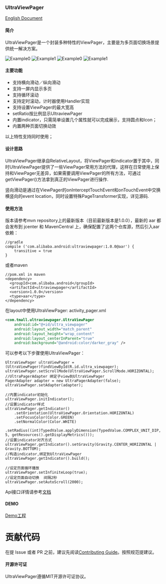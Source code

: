 ### UltraViewPager
[English Document](README.md)

#### 简介
UltraViewPager是一个封装多种特性的ViewPager，主要是为多页面切换场景提供统一解决方案。

![Example0](pics/example0.gif)
![Example1](pics/example1.gif)
![Example0](pics/example2.gif)
![Example1](pics/example3.gif)

#### 主要功能

* 支持横向滑动／纵向滑动
* 支持一屏内显示多页
* 支持循环滚动
* 支持定时滚动，计时器使用Handler实现
* 支持设置ViewPager的最大宽高
* setRatio按比例显示UltraviewPager
* 内置indicator，只需简单设置几个属性就可以完成展示，支持圆点和Icon；
* 内置两种页面切换动效

以上特性支持同时使用；

#### 设计思路
UltraViewPager继承自RelativeLayout，将ViewPager和indicator置于其中，同时UltraViewPager提供了一些ViewPager常用方法的代理，这样在日常使用上保持和ViewPager无差异，如果需要调用ViewPager的所有方法，可通过getViewPager()方法拿到真正的ViewPager进行操作.

竖向滑动是通过在ViewPager的onInterceptTouchEvent和onTouchEvent中交换横竖向的event location，同时设置特殊PageTransformer实现，详见源码.

#### 使用方法
版本请参考mvn repository上的最新版本（目前最新版本是1.0.0），最新的 aar 都会发布到 jcenter 和 MavenCentral 上，确保配置了这两个仓库源，然后引入aar依赖：

```
//gradle
compile ('com.alibaba.android:ultraviewpager:1.0.0@aar') {
	transitive = true
}

```

或者maven

```
//pom.xml in maven
<dependency>
  <groupId>com.alibaba.android</groupId>
  <artifactId>ultraviewpager</artifactId>
  <version>1.0.0</version>
  <type>aar</type>
</dependency>

```

在layout中使用UltraViewPager:
activity_pager.xml

```xml
<com.tmall.ultraviewpager.UltraViewPager
    android:id="@+id/ultra_viewpager"
    android:layout_width="match_parent"
    android:layout_height="wrap_content"
    android:layout_centerInParent="true"
    android:background="@android:color/darker_gray" />

```

可以参考以下步骤使用UltraViewPager：

```
UltraViewPager ultraViewPager = (UltraViewPager)findViewById(R.id.ultra_viewpager);
ultraViewPager.setScrollMode(UltraViewPager.ScrollMode.HORIZONTAL);
//UltraPagerAdapter 绑定子view到UltraViewPager
PagerAdapter adapter = new UltraPagerAdapter(false);
ultraViewPager.setAdapter(adapter);

//内置indicator初始化
ultraViewPager.initIndicator();
//设置indicator样式
ultraViewPager.getIndicator()
    .setOrientation(UltraViewPager.Orientation.HORIZONTAL)
    .setFocusColor(Color.GREEN)
    .setNormalColor(Color.WHITE)
    .setRadius((int)TypedValue.applyDimension(TypedValue.COMPLEX_UNIT_DIP, 5, getResources().getDisplayMetrics()));
//设置indicator对齐方式
ultraViewPager.getIndicator().setGravity(Gravity.CENTER_HORIZONTAL | Gravity.BOTTOM);
//构造indicator,绑定到UltraViewPager
ultraViewPager.getIndicator().build();

//设定页面循环播放
ultraViewPager.setInfiniteLoop(true);
//设定页面自动切换  间隔2秒
ultraViewPager.setAutoScroll(2000);

```
Api接口详情请参考[文档](ATTRIBUTES-ch.md)

#### DEMO

[Demo工程](https://github.com/alibaba/UltraViewPager/tree/master/sample)

# 贡献代码

在提 Issue 或者 PR 之前，建议先阅读[Contributing Guide](CONTRIBUTING.md)。按照规范提建议。

#### 开源许可证

UltraViewPager遵循MIT开源许可证协议。







